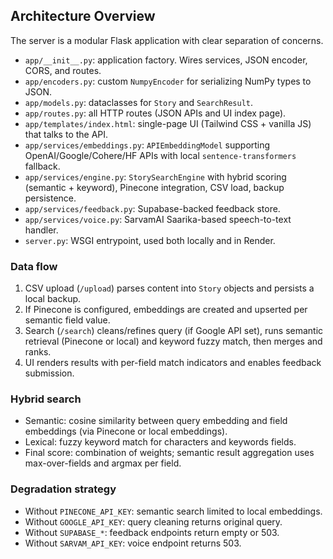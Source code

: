 ## Architecture Overview

The server is a modular Flask application with clear separation of concerns.

- `app/__init__.py`: application factory. Wires services, JSON encoder, CORS, and routes.
- `app/encoders.py`: custom `NumpyEncoder` for serializing NumPy types to JSON.
- `app/models.py`: dataclasses for `Story` and `SearchResult`.
- `app/routes.py`: all HTTP routes (JSON APIs and UI index page).
- `app/templates/index.html`: single-page UI (Tailwind CSS + vanilla JS) that talks to the API.
- `app/services/embeddings.py`: `APIEmbeddingModel` supporting OpenAI/Google/Cohere/HF APIs with local `sentence-transformers` fallback.
- `app/services/engine.py`: `StorySearchEngine` with hybrid scoring (semantic + keyword), Pinecone integration, CSV load, backup persistence.
- `app/services/feedback.py`: Supabase-backed feedback store.
- `app/services/voice.py`: SarvamAI Saarika-based speech-to-text handler.
- `server.py`: WSGI entrypoint, used both locally and in Render.

### Data flow

1. CSV upload (`/upload`) parses content into `Story` objects and persists a local backup.
2. If Pinecone is configured, embeddings are created and upserted per semantic field value.
3. Search (`/search`) cleans/refines query (if Google API set), runs semantic retrieval (Pinecone or local) and keyword fuzzy match, then merges and ranks.
4. UI renders results with per-field match indicators and enables feedback submission.

### Hybrid search

- Semantic: cosine similarity between query embedding and field embeddings (via Pinecone or local embeddings).
- Lexical: fuzzy keyword match for characters and keywords fields.
- Final score: combination of weights; semantic result aggregation uses max-over-fields and argmax per field.

### Degradation strategy

- Without `PINECONE_API_KEY`: semantic search limited to local embeddings.
- Without `GOOGLE_API_KEY`: query cleaning returns original query.
- Without `SUPABASE_*`: feedback endpoints return empty or 503.
- Without `SARVAM_API_KEY`: voice endpoint returns 503.


